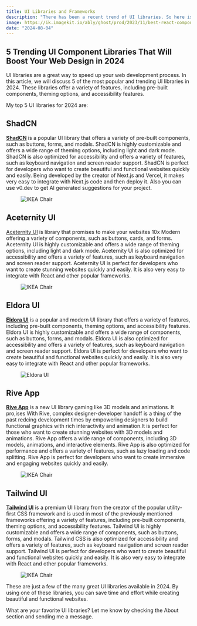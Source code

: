```yaml
---
title: UI Libraries and Frameworks 
description: "There has been a recent trend of UI libraries. So here is a list of the someof my most favourite UI libraries to use with your framework."
image: https://ik.imagekit.io/ably/ghost/prod/2023/11/best-react-component-libraries.png?tr=w-1728,q-50
date: "2024-08-04"
---
```

## 5 Trending UI Component Libraries That Will Boost Your Web Design in 2024

UI libraries are a great way to speed up your web development process. In this article, we will discuss 5 of the most popular and trending UI libraries in 2024. These libraries offer a variety of features, including pre-built components, theming options, and accessibility features.

My top 5 UI libraries for 2024 are:

## ShadCN
[**ShadCN**](https://ui.shadcn.com/) is a popular UI library that offers a variety of pre-built components, such as buttons, forms, and modals. ShadCN is highly customizable and offers a wide range of theming options, including light and dark mode. ShadCN is also optimized for accessibility and offers a variety of features, such as keyboard navigation and screen reader support. ShadCN is perfect for developers who want to create beautiful and functional websites quickly and easily. Being developed by the creator of Next.js and Vercel, it makes very easy to integrate with Next.js code and then deploy it. Also you can use v0.dev to get AI generated suggestions for your project.
  
<figure>
  <img src="https://raw.githubusercontent.com/Railly/shadcn-ui-customizer/main/ss.png" class="post-image-full" alt="IKEA Chair">
</figure>

## Aceternity UI

[Aceternity UI](https://ui.aceternity.com/) is library that promises to make your websites 10x Modern offering a variety of components, such as buttons, cards, and forms. Aceternity UI is highly customizable and offers a wide range of theming options, including light and dark mode. Aceternity UI is also optimized for accessibility and offers a variety of features, such as keyboard navigation and screen reader support. Aceternity UI is perfect for developers who want to create stunning websites quickly and easily. It is also very easy to integrate with React and other popular frameworks.

<figure>
  <img src="https://aceternity.com/images/products/thumbnails/new/aceternityui.png" class="post-image-full" alt="IKEA Chair">
</figure>

## Eldora UI 

[**Eldora UI**](https://eldoraui.site/) is a popular and modern UI library that offers a variety of features, including pre-built components, theming options, and accessibility features. Eldora UI is highly customizable and offers a wide range of components, such as buttons, forms, and modals. Eldora UI is also optimized for accessibility and offers a variety of features, such as keyboard navigation and screen reader support. Eldora UI is perfect for developers who want to create beautiful and functional websites quickly and easily. It is also very easy to integrate with React and other popular frameworks.

<figure>
  <img src="https://ph-files.imgix.net/a2973b26-4ed4-40c4-83a2-014a1e15929d.png?auto=format&fit=crop" class="post-image-full"
  alt="Eldora UI ">
</figure>

## Rive App

[**Rive App**](https://rive.app/) is a new UI library gaming like 3D models and animations. It pro,ises With Rive, complex designer-developer handoff is a thing of the past redcing development times by empowering designers to build functional graphics with rich interactivity and animation.It is perfect for those who want to create stunning websites with 3D models and animations. Rive App offers a wide range of components, including 3D models, animations, and interactive elements. Rive App is also optimized for performance and offers a variety of features, such as lazy loading and code splitting. Rive App is perfect for developers who want to create immersive and engaging websites quickly and easily.
  
<figure>
  <img src="https://framerusercontent.com/images/b3VPpHHxFkO2t86aZ0sicjlUM.webp"
  class="post-image-full" alt="IKEA Chair">
</figure>

## Tailwind UI

  [**Tailwind UI**](https://tailwindui.com/) is a premium UI library from the creator of the popular utility-first CSS framework and is used in most of the previously mentioned frameworks offering a variety of features, including pre-built components, theming options, and accessibility features. Tailwind UI is highly customizable and offers a wide range of components, such as buttons, forms, and modals. Tailwind CSS is also optimized for accessibility and offers a variety of features, such as keyboard navigation and screen reader support. Tailwind UI is perfect for developers who want to create beautiful and functional websites quickly and easily. It is also very easy to integrate with React and other popular frameworks.

<figure>
  <img src="https://d1etqblq65l80m.cloudfront.net/ym3xrzrse7rxancmclomsqzrhpi0 " 
  class="post-image-full"
  alt="IKEA Chair">
</figure>

These are just a few of the many great UI libraries available in 2024. By using one of these libraries, you can save time and effort while creating beautiful and functional websites.

What are your favorite UI libraries? Let me know by checking the About section and sending me a message.